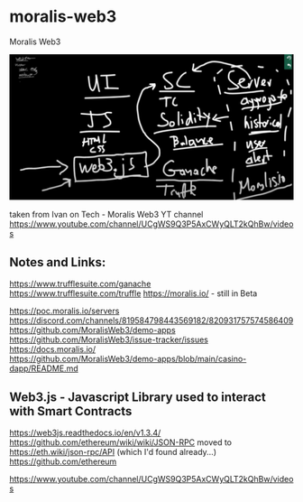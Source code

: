 # moralis-web3
Moralis Web3

![Alt text](./web3.0.png?raw=true "Web3.0")

taken from Ivan on Tech - Moralis Web3 YT channel
https://www.youtube.com/channel/UCgWS9Q3P5AxCWyQLT2kQhBw/videos

## Notes and Links:

https://www.trufflesuite.com/ganache  
https://www.trufflesuite.com/truffle
https://moralis.io/ - still in Beta

https://poc.moralis.io/servers  
https://discord.com/channels/819584798443569182/820931757574586409  
https://github.com/MoralisWeb3/demo-apps  
https://github.com/MoralisWeb3/issue-tracker/issues  
https://docs.moralis.io/  
https://github.com/MoralisWeb3/demo-apps/blob/main/casino-dapp/README.md

## Web3.js - Javascript Library used to interact with Smart Contracts
https://web3js.readthedocs.io/en/v1.3.4/
https://github.com/ethereum/wiki/wiki/JSON-RPC moved to  https://eth.wiki/json-rpc/API (which I'd found already...)  
https://github.com/ethereum  
  
  
https://www.youtube.com/channel/UCgWS9Q3P5AxCWyQLT2kQhBw/videos